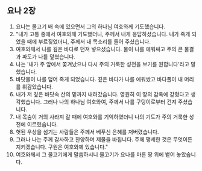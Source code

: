 ## 요나 2장

1. 요나는 물고기 배 속에 있으면서 그의 하나님 여호와께 기도했습니다.
2. "내가 고통 중에서 여호와께 기도했더니, 주께서 내게 응답하셨습니다. 내가 죽게 되었을 때에 부르짖었더니, 주께서 내 목소리를 들어 주셨습니다.
3. 여호와께서 나를 깊은 바다로 던져 넣으셨습니다. 물이 나를 에워싸고 주의 큰 물결과 파도가 나를 덮쳤습니다.
4. 나는 '내가 주 앞에서 쫓겨났으나 다시 주의 거룩한 성전을 보기를 원합니다'라고 말했습니다.
5. 바닷물이 나를 덮어 죽게 되었습니다. 깊은 바다가 나를 에워쌌고 바다풀이 내 머리를 휘감았습니다.
6. 내가 저 깊은 바닷속 산의 밑까지 내려갔습니다. 영원히 이 땅의 감옥에 갇혔다고 생각했습니다. 그러나 나의 하나님 여호와여, 주께서 나를 구덩이로부터 건져 주셨습니다.
7. 내 목숨이 거의 사라져 갈 때에 여호와를 기억하였더니 나의 기도가 주의 거룩한 성전에 이르렀습니다.
8. 헛된 우상을 섬기는 사람들은 주께서 베푸신 은혜를 저버렸습니다.
9. 그러나 나는 주께 감사하고 찬양하며 제물을 바칩니다. 주께 맹세한 것은 무엇이든 지키겠습니다. 구원은 여호와께 있습니다."
10. 여호와께서 그 물고기에게 말씀하시니 물고기가 요나를 마른 땅 위에 뱉어 놓았습니다.